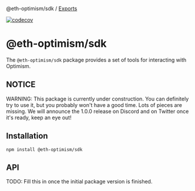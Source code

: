 @eth-optimism/sdk / [Exports](modules.md)

[![codecov](https://codecov.io/gh/ethereum-optimism/optimism/branch/master/graph/badge.svg?token=0VTG7PG7YR&flag=sdk)](https://codecov.io/gh/ethereum-optimism/optimism)

# @eth-optimism/sdk

The `@eth-optimism/sdk` package provides a set of tools for interacting with Optimism.

## NOTICE

WARNING: This package is currently under construction.
You can definitely try to use it, but you probably won't have a good time.
Lots of pieces are missing.
We will announce the 1.0.0 release on Discord and on Twitter once it's ready, keep an eye out!

## Installation

```
npm install @eth-optimism/sdk
```

## API

TODO: Fill this in once the initial package version is finished.

